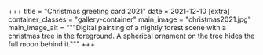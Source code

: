 +++
title = "Christmas greeting card 2021"
date = 2021-12-10
[extra]
container_classes = "gallery-container"
main_image = "christmas2021.jpg"
main_image_alt = """Digital painting of a nightly forest scene with a christmas
tree in the foreground. A spherical ornament on the tree hides the full moon
behind it."""
+++

